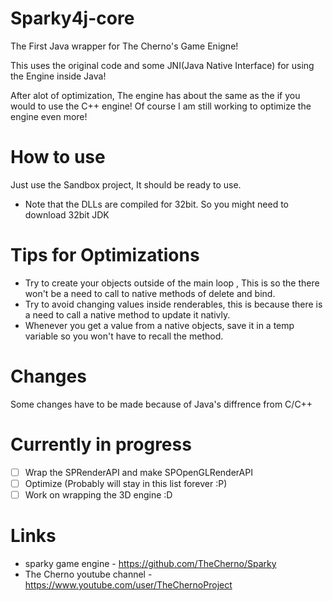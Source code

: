 # Sparky4j-core
The First Java wrapper for The Cherno's Game Enigne!

This uses the original code and some JNI(Java Native Interface) for using the Engine inside Java!

After alot of optimization, The engine has about the same as the if you would to use the C++ engine! Of course I am still working to optimize the engine even more!

# How to use
Just use the Sandbox project, It should be ready to use.

* Note that the DLLs are compiled for 32bit. So you might need to download 32bit JDK

# Tips for Optimizations
* Try to create your objects outside of the main loop , This is so the there won't be a need to call to native methods of delete and bind.
* Try to avoid changing values inside renderables, this is because there is a need to call a native method to update it nativly.
* Whenever you get a value from a native objects, save it in a temp variable so you won't have to recall the method.

# Changes
Some changes have to be made because of Java's diffrence from C/C++

# Currently in progress
- [ ] Wrap the SPRenderAPI and make SPOpenGLRenderAPI
- [ ] Optimize (Probably will stay in this list forever :P)
- [ ] Work on wrapping the 3D engine :D

# Links
* sparky game engine - https://github.com/TheCherno/Sparky
* The Cherno youtube channel - https://www.youtube.com/user/TheChernoProject
